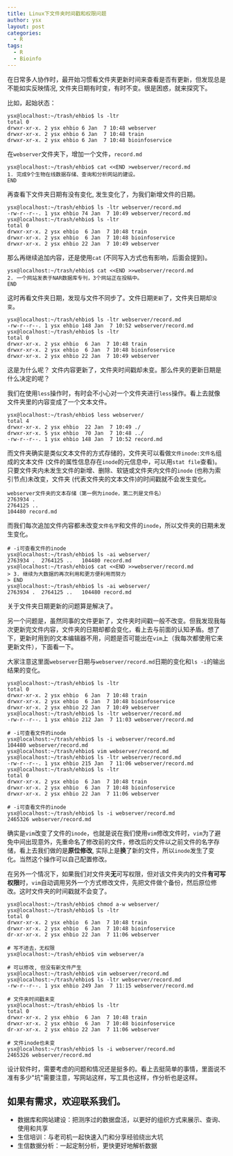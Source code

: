 ```yaml
---
title: Linux下文件夹时间戳和权限问题
author: ysx
layout: post
categories:
  - R
tags:
  - R
  - Bioinfo
---
```


在日常多人协作时，最开始习惯看文件夹更新时间来查看是否有更新，但发现总是不能如实反映情况, 文件夹日期有时变，有时不变。很是困惑，就来探究下。

比如，起始状态：

```
ysx@localhost:~/trash/ehbio$ ls -ltr
total 0
drwxr-xr-x. 2 ysx ehbio 6 Jan  7 10:48 webserver
drwxr-xr-x. 2 ysx ehbio 6 Jan  7 10:48 train
drwxr-xr-x. 2 ysx ehbio 6 Jan  7 10:48 bioinfoservice
```

在`webserver`文件夹下，增加一个文件，`record.md`

```
ysx@localhost:~/trash/ehbio$ cat <<END >webserver/record.md
1. 完成9个生物在线数据存储、查询和分析网站的建设。
END
```

再查看下文件夹日期有没有变化, 发生变化了，为我们新增文件的日期。

```
ysx@localhost:~/trash/ehbio$ ls -ltr webserver/record.md
-rw-r--r--. 1 ysx ehbio 74 Jan  7 10:49 webserver/record.md
ysx@localhost:~/trash/ehbio$ ls -ltr
total 0
drwxr-xr-x. 2 ysx ehbio  6 Jan  7 10:48 train
drwxr-xr-x. 2 ysx ehbio  6 Jan  7 10:48 bioinfoservice
drwxr-xr-x. 2 ysx ehbio 22 Jan  7 10:49 webserver
```

那么再继续追加内容，还是使用`cat` (不同写入方式也有影响，后面会提到)。

```
ysx@localhost:~/trash/ehbio$ cat <<END >>webserver/record.md 
2. 一个网站发表于NAR数据库专刊，3个网站正在投稿中。
END
```

这时再看文件夹日期，发现与文件不同步了。文件日期`更新`了，文件夹日期却`没变`。

```
ysx@localhost:~/trash/ehbio$ ls -ltr webserver/record.md
-rw-r--r--. 1 ysx ehbio 148 Jan  7 10:52 webserver/record.md
ysx@localhost:~/trash/ehbio$ ls -ltr
total 0
drwxr-xr-x. 2 ysx ehbio  6 Jan  7 10:48 train
drwxr-xr-x. 2 ysx ehbio  6 Jan  7 10:48 bioinfoservice
drwxr-xr-x. 2 ysx ehbio 22 Jan  7 10:49 webserver
```

这是为什么呢？ 文件内容更新了，文件夹时间戳却未变。那么件夹的更新日期是什么决定的呢？

我们在使用`less`操作时，有时会不小心对一个文件夹进行`less`操作。看上去就像文件夹里的内容变成了一个文本文件。


```
ysx@localhost:~/trash/ehbio$ less webserver/
total 4
drwxr-xr-x. 2 ysx ehbio  22 Jan  7 10:49 ./
drwxr-xr-x. 5 ysx ehbio  70 Jan  7 10:48 ../
-rw-r--r--. 1 ysx ehbio 148 Jan  7 10:52 record.md
```

而文件夹确实是类似文本文件的方式存储的，文件夹可以看做`文件inode:文件名`组成的文本文件 (文件的属性信息存在`inode`的元信息中，可以用`stat file`查看)。只要文件夹内未发生文件的新增、删除、软链或文件夹内文件的`inode` (也称为索引节点)未改变，文件夹 (代表文件夹的文本文件)的时间戳就不会发生变化。

```
webserver文件夹的文本存储（第一例为inode，第二列是文件名）
2763934 .  
2764125 ..   
104480 record.md
```

而我们每次追加文件内容都未改变`文件名字`和文件的`inode`，所以文件夹的日期未发生变化。

```
# -i可查看文件的inode
ysx@localhost:~/trash/ehbio$ ls -ai webserver/
2763934 .  2764125 ..   104480 record.md
ysx@localhost:~/trash/ehbio$ cat <<END >>webserver/record.md 
> 3. 继续为大数据的再次利用和更方便利用而努力
> END
ysx@localhost:~/trash/ehbio$ ls -ai webserver/
2763934 .  2764125 ..   104480 record.md
```

关于文件夹日期更新的问题算是解决了。

另一个问题是，虽然同事的文件更新了，文件夹时间戳一般不改变。但我发现我每次更新完文件内容，文件夹的日期却都会变化，看上去与前面的认知矛盾。想了下，更新时用到的文本编辑器不用，问题是否可能出在`vim`上（我每次都使用它来更新文件），下面看一下。


大家注意这里面`webserver`日期与`webserver/record.md`日期的变化和`ls -i`的输出结果的变化。

```
ysx@localhost:~/trash/ehbio$ ls -ltr 
total 0
drwxr-xr-x. 2 ysx ehbio  6 Jan  7 10:48 train
drwxr-xr-x. 2 ysx ehbio  6 Jan  7 10:48 bioinfoservice
drwxr-xr-x. 2 ysx ehbio 22 Jan  7 10:49 webserver
ysx@localhost:~/trash/ehbio$ ls -ltr webserver/record.md 
-rw-r--r--. 1 ysx ehbio 212 Jan  7 11:03 webserver/record.md

# -i可查看文件的inode
ysx@localhost:~/trash/ehbio$ ls -i webserver/record.md
104480 webserver/record.md
ysx@localhost:~/trash/ehbio$ vim webserver/record.md
ysx@localhost:~/trash/ehbio$ ls -ltr webserver/record.md 
-rw-r--r--. 1 ysx ehbio 215 Jan  7 11:06 webserver/record.md
ysx@localhost:~/trash/ehbio$ ls -ltr
total 0
drwxr-xr-x. 2 ysx ehbio  6 Jan  7 10:48 train
drwxr-xr-x. 2 ysx ehbio  6 Jan  7 10:48 bioinfoservice
drwxr-xr-x. 2 ysx ehbio 22 Jan  7 11:06 webserver

# -i可查看文件的inode
ysx@localhost:~/trash/ehbio$ ls -i webserver/record.md
2465326 webserver/record.md
```

确实是`vim`改变了文件的`inode`，也就是说在我们使用`vim`修改文件时，`vim`为了避免中间出现意外，先重命名了修改前的文件，修改后的文件以之前文件的名字存储，看上去我们做的是**原位修改**, 实际上是**换**了新的文件，所以`inode`发生了变化。当然这个操作可以自己配置修改。

在另外一个情况下，如果我们对文件夹**无**可写权限，但对该文件夹内的文件**有可写权限**时，`vim`自动调用另外一个方式修改文件，先把文件做个备份，然后原位修改。这时文件夹的时间戳就不会变了。

```
ysx@localhost:~/trash/ehbio$ chmod a-w webserver/
ysx@localhost:~/trash/ehbio$ ls -ltr
total 0
drwxr-xr-x. 2 ysx ehbio  6 Jan  7 10:48 train
drwxr-xr-x. 2 ysx ehbio  6 Jan  7 10:48 bioinfoservice
dr-xr-xr-x. 2 ysx ehbio 22 Jan  7 11:06 webserver

# 写不进去，无权限
ysx@localhost:~/trash/ehbio$ vim webserver/a

# 可以修改, 但没有新文件产生
ysx@localhost:~/trash/ehbio$ vim webserver/record.md 
ysx@localhost:~/trash/ehbio$ ls -ltr webserver/record.md
-rw-r--r--. 1 ysx ehbio 249 Jan  7 11:15 webserver/record.md

# 文件夹时间戳未变
ysx@localhost:~/trash/ehbio$ ls -ltr
total 0
drwxr-xr-x. 2 ysx ehbio  6 Jan  7 10:48 train
drwxr-xr-x. 2 ysx ehbio  6 Jan  7 10:48 bioinfoservice
dr-xr-xr-x. 2 ysx ehbio 22 Jan  7 11:06 webserver

# 文件inode也未变
ysx@localhost:~/trash/ehbio$ ls -i webserver/record.md
2465326 webserver/record.md
```

设计软件时，需要考虑的问题和情况还是挺多的。看上去挺简单的事情，里面说不准有多少"坑"需要注意，写网站这样，写工具也这样，作分析也是这样。

## 如果有需求，欢迎联系我们。

* 数据库和网站建设：把测序过的数据盘活，以更好的组织方式来展示、查询、使用和共享
* 生信培训：与老司机一起快速入门和分享经验绕出大坑
* 生信数据分析：一起定制分析，更快更好地解析数据


